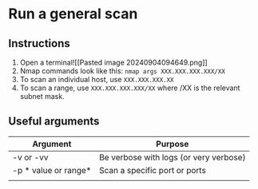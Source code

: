 # Run a general scan
## Instructions
1. Open a terminal![[Pasted image 20240904094649.png]]
2. Nmap commands look like this: ``nmap args XXX.XXX.XXX.XXX/XX``
3. To scan an individual host, use ``XXX.XXX.XXX.XX``
4. To scan a range, use ``XXX.XXX.XXX.XXX/XX`` where /XX is the relevant subnet mask.

## Useful arguments

| Argument             | Purpose                                |
| -------------------- | -------------------------------------- |
| -v or -vv            | Be verbose with logs (or very verbose) |
| -p * value or range* | Scan a specific port or ports          |
|                      |                                        |
